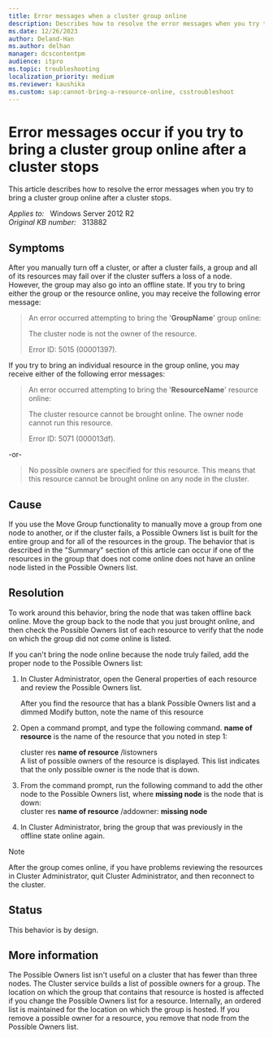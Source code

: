 ```yaml
---
title: Error messages when a cluster group online
description: Describes how to resolve the error messages when you try to bring a cluster group online after a cluster stops.
ms.date: 12/26/2023
author: Deland-Han
ms.author: delhan
manager: dcscontentpm
audience: itpro
ms.topic: troubleshooting
localization_priority: medium
ms.reviewer: kaushika
ms.custom: sap:cannot-bring-a-resource-online, csstroubleshoot
---
```

# Error messages occur if you try to bring a cluster group online after a cluster stops

This article describes how to resolve the error messages when you try to bring a cluster group online after a cluster stops.

_Applies to:_ &nbsp; Windows Server 2012 R2  
_Original KB number:_ &nbsp; 313882

## Symptoms

After you manually turn off a cluster, or after a cluster fails, a group and all of its resources may fail over if the cluster suffers a loss of a node. However, the group may also go into an offline state. If you try to bring either the group or the resource online, you may receive the following error message:  
>An error occurred attempting to bring the '**GroupName**' group online:
>
> The cluster node is not the owner of the resource.
>
>Error ID: 5015 (00001397).  

If you try to bring an individual resource in the group online, you may receive either of the following error messages:  
>An error occurred attempting to bring the '**ResourceName**' resource online:
>
>The cluster resource cannot be brought online. The owner node cannot run this resource.
>
>Error ID: 5071 (000013df).  

-or-
>No possible owners are specified for this resource. This means that this resource cannot be brought online on any node in the cluster.

## Cause

If you use the Move Group functionality to manually move a group from one node to another, or if the cluster fails, a Possible Owners list is built for the entire group and for all of the resources in the group. The behavior that is described in the "Summary" section of this article can occur if one of the resources in the group that does not come online does not have an online node listed in the Possible Owners list.

## Resolution

To work around this behavior, bring the node that was taken offline back online. Move the group back to the node that you just brought online, and then check the Possible Owners list of each resource to verify that the node on which the group did not come online is listed.

If you can't bring the node online because the node truly failed, add the proper node to the Possible Owners list:

1. In Cluster Administrator, open the General properties of each resource and review the Possible Owners list.

    After you find the resource that has a blank Possible Owners list and a dimmed Modify button, note the name of this resource
2. Open a command prompt, and type the following command. **name of resource** is the name of the resource that you noted in step 1:

    cluster res **name of resource** /listowners  
A list of possible owners of the resource is displayed. This list indicates that the only possible owner is the node that is down.
3. From the command prompt, run the following command to add the other node to the Possible Owners list, where **missing node** is the node that is down:  
    cluster res **name of resource** /addowner: **missing node**  

4. In Cluster Administrator, bring the group that was previously in the offline state online again.  

> [!NOTE]
> After the group comes online, if you have problems reviewing the resources in Cluster Administrator, quit Cluster Administrator, and then reconnect to the cluster.

## Status

This behavior is by design.  

## More information

The Possible Owners list isn't useful on a cluster that has fewer than three nodes. The Cluster service builds a list of possible owners for a group. The location on which the group that contains that resource is hosted is affected if you change the Possible Owners list for a resource. Internally, an ordered list is maintained for the location on which the group is hosted. If you remove a possible owner for a resource, you remove that node from the Possible Owners list.
